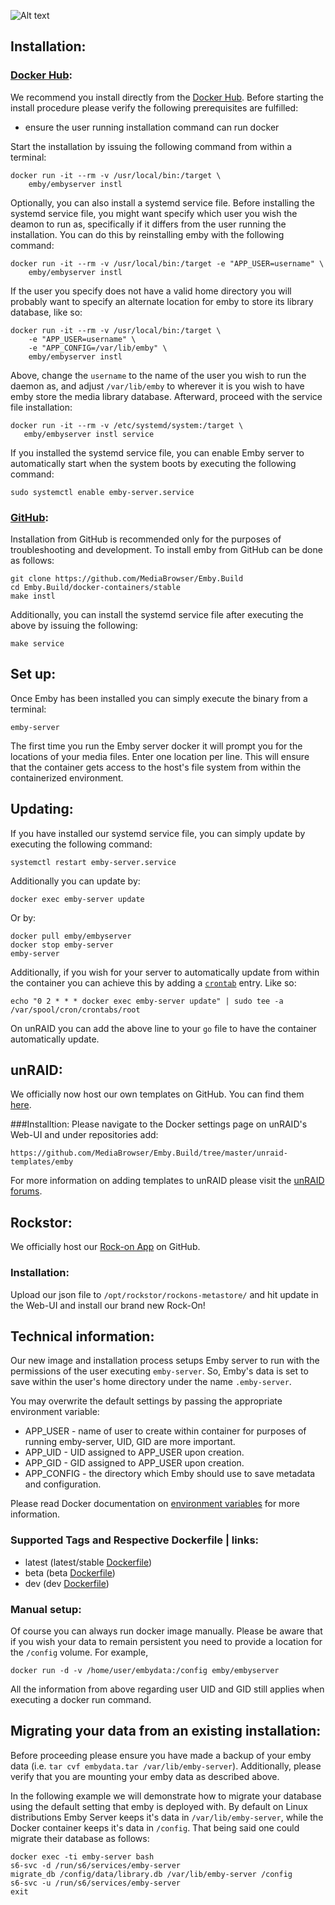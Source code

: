 ![Alt text](http://i.imgur.com/MHQCm40.png "")
## Installation:

### [Docker Hub](https://hub.docker.com/r/emby/embyserver/):
We recommend you install directly from the [Docker Hub](https://hub.docker.com/r/emby/embyserver/). Before starting the install procedure please verify the following prerequisites are fulfilled:
* ensure the user running installation command can run docker

Start the installation by issuing the following command from within a terminal:
```
docker run -it --rm -v /usr/local/bin:/target \
    emby/embyserver instl
```

Optionally, you can also install a systemd service file. Before installing the systemd service file, you might want specify which user you wish the deamon to run as, specifically if it differs from the user running the installation. You can do this by reinstalling emby with the following command:
```
docker run -it --rm -v /usr/local/bin:/target -e "APP_USER=username" \
    emby/embyserver instl
```

If the user you specify does not have a valid home directory you will probably want to specify an alternate location for emby to store its library database, like so:
```
docker run -it --rm -v /usr/local/bin:/target \
    -e "APP_USER=username" \
    -e "APP_CONFIG=/var/lib/emby" \
    emby/embyserver instl
```
Above, change the `username` to the name of the user you wish to run the daemon as, and adjust `/var/lib/emby` to wherever it is you wish to have emby store the media library database. Afterward, proceed with the service file installation:
```
docker run -it --rm -v /etc/systemd/system:/target \
   emby/embyserver instl service
```
If you installed the systemd service file, you can enable Emby server to automatically start when the system boots by executing the following command:
```
sudo systemctl enable emby-server.service
```
### [GitHub](https://github.com/MediaBrowser/Emby.Build):
Installation from GitHub is recommended only for the purposes of troubleshooting and development. To install emby from GitHub can be done as follows:
```
git clone https://github.com/MediaBrowser/Emby.Build
cd Emby.Build/docker-containers/stable
make instl
```

Additionally, you can install the systemd service file after executing the above by issuing the following:
```
make service
```
## Set up:

Once Emby has been installed you can simply execute the binary from a terminal:
```
emby-server
```

The first time you run the Emby server docker it will prompt you for the locations of your media files. Enter one location per line. This will ensure that the container gets access to the host's file system from within the containerized environment.

## Updating:
If you have installed our systemd service file, you can simply update by executing the following command:
```
systemctl restart emby-server.service
```
Additionally you can update by:
```
docker exec emby-server update
```

Or by:
```
docker pull emby/embyserver
docker stop emby-server
emby-server
```

Additionally, if you wish for your server to automatically update from within the container you can achieve this by adding a [`crontab`](https://en.wikipedia.org/wiki/Cron) entry. Like so:
```
echo "0 2 * * * docker exec emby-server update" | sudo tee -a /var/spool/cron/crontabs/root
```
On unRAID you can add the above line to your `go` file to have the container automatically update.

## unRAID:
We officially now host our own templates on GitHub. You can find them [here](https://github.com/MediaBrowser/Emby.Build/tree/master/unraid-templates/emby).

###Installtion:
Please navigate to the Docker settings page on unRAID's Web-UI and under repositories add:
```
https://github.com/MediaBrowser/Emby.Build/tree/master/unraid-templates/emby
```
For more information on adding templates to unRAID please visit the [unRAID forums](https://lime-technology.com/forum/).

## Rockstor:
We officially host our [Rock-on App](https://github.com/MediaBrowser/Emby.Build/tree/master/rockstor-plugins/embyserver.json) on GitHub.

### Installation:
Upload our json file to `/opt/rockstor/rockons-metastore/` and hit update in the Web-UI and install our brand new Rock-On!

## Technical information:
Our new image and installation process setups Emby server to run with the permissions of the user executing `emby-server`. So, Emby's data is set to save within the user's home directory under the name `.emby-server`. 

You may overwrite the default settings by passing the appropriate environment variable:
* APP_USER - name of user to create within container for purposes of running emby-server, UID, GID are more important. 
* APP_UID - UID assigned to APP_USER upon creation.
* APP_GID - GID assigned to APP_USER upon creation. 
* APP_CONFIG - the directory which Emby should use to save metadata and configuration.

Please read Docker documentation on [environment variables](https://docs.docker.com/engine/reference/run/#env-environment-variables) for more information.

### Supported Tags and Respective Dockerfile | links:
* latest (latest/stable [Dockerfile](https://github.com/MediaBrowser/Emby.Build/blob/master/docker-containers/stable/Dockerfile))
* beta (beta [Dockerfile](https://github.com/MediaBrowser/Emby.Build/blob/master/docker-containers/beta/Dockerfile))
* dev (dev [Dockerfile](https://github.com/MediaBrowser/Emby.Build/blob/master/docker-containers/dev/Dockerfile))

### Manual setup:
Of course you can always run docker image manually. Please be aware that if you wish your data to remain persistent you need to provide a location for the `/config` volume. For example,
```
docker run -d -v /home/user/embydata:/config emby/embyserver
``` 
All the information from above regarding user UID and GID still applies when executing a docker run command.
 
## Migrating your data from an existing installation:
Before proceeding please ensure you have made a backup of your emby data (i.e. ```tar cvf embydata.tar /var/lib/emby-server```). Additionally, please verify that you are mounting your emby data as described above. 

In the following example we will demonstrate how to migrate your database using the default setting that emby is deployed with. By default on Linux distributions Emby Server keeps it's data in ```/var/lib/emby-server```, while the Docker container keeps it's data in ```/config```. That being said one could migrate their database as follows:

```
docker exec -ti emby-server bash
s6-svc -d /run/s6/services/emby-server
migrate_db /config/data/library.db /var/lib/emby-server /config
s6-svc -u /run/s6/services/emby-server
exit
```